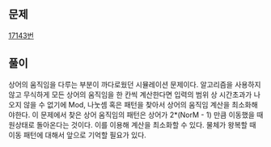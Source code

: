 ## 문제
[17143번](https://www.acmicpc.net/problem/17143)

## 풀이
상어의 움직임을 다루는 부분이 까다로웠던 시뮬레이션 문제이다. 알고리즘을 사용하지 않고 무식하게 모든 상어의 움직임을 한 칸씩 계산한다면 입력의 범위 상 시간초과가 나오지 않을 수 없기에 Mod, 나눗셈 혹은 패턴을 찾아서 상어의 움직임 계산을 최소화해야한다. 이 문제에서 찾은 상어 움직임의 패턴은 상어가 2*(NorM - 1) 만큼 이동했을 때 원상태로 돌아온다는 것이다. 이를 이용해 계산을 최소화할 수 있다. 물체가 왕복할 때 이동 패턴에 대해서 앞으로 기억할 필요가 있다.
